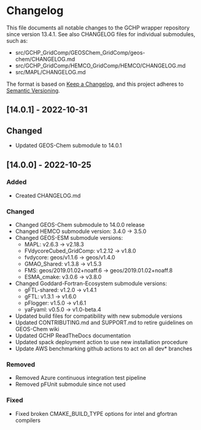 # Changelog

This file documents all notable changes to the GCHP wrapper repository since version 13.4.1. See also CHANGELOG files for individual submodules, such as:
- src/GCHP_GridComp/GEOSChem_GridComp/geos-chem/CHANGELOG.md
- src/GCHP_GridComp/HEMCO_GridComp/HEMCO/CHANGELOG.md
- src/MAPL/CHANGELOG.md

The format is based on [Keep a Changelog](https://keepachangelog.com/en/1.0.0/), and this project adheres to [Semantic Versioning](https://semver.org/spec/v2.0.0.html).

## [14.0.1] - 2022-10-31
## Changed
- Updated GEOS-Chem submodule to 14.0.1

## [14.0.0] - 2022-10-25
### Added
- Created CHANGELOG.md

### Changed
- Changed GEOS-Chem submodule to 14.0.0 release
- Changed HEMCO submodule version: 3.4.0 -> 3.5.0
- Changed GEOS-ESM submodule versions:
   * MAPL: v2.6.3 -> v2.18.3
   * FVdycoreCubed_GridComp: v1.2.12 -> v1.8.0
   * fvdycore: geos/v1.1.6 -> geos/v1.4.0
   * GMAO_Shared: v1.3.8 -> v1.5.3
   * FMS: geos/2019.01.02+noaff.6 -> geos/2019.01.02+noaff.8
   * ESMA_cmake: v3.0.6 -> v3.8.0
- Changed Goddard-Fortran-Ecosystem submodule versions:
   * gFTL-shared: v1.2.0 -> v1.4.1
   * gFTL: v1.3.1 -> v1.6.0
   * pFlogger: v1.5.0 -> v1.6.1
   * yaFyaml: v0.5.0 -> v1.0-beta.4
- Updated build files for compatibility with new submodule versions
- Updated CONTRIBUTING.md and SUPPORT.md to retire guidelines on GEOS-Chem wiki
- Updated GCHP ReadTheDocs documentation
- Updated spack deployment action to use new installation procedure
- Update AWS benchmarking github actions to act on all dev* branches

### Removed
- Removed Azure continuous integration test pipeline
- Removed pFUnit submodule since not used

### Fixed
- Fixed broken CMAKE_BUILD_TYPE options for intel and gfortran compilers
